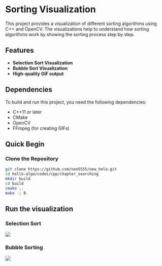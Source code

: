 # Sorting Visualization

This project provides a visualization of different sorting algorithms using C++ and OpenCV. The visualizations help to understand how sorting algorithms work by showing the sorting process step by step.

## Features

- **Selection Sort Visualization**
- **Bubble Sort Visualization**
- **High-quality GIF output**

## Dependencies

To build and run this project, you need the following dependencies:

- C++11 or later
- CMake
- OpenCV
- FFmpeg (for creating GIFs)

## Quick Begin

### Clone the Repository

```bash
git clone https://github.com/nen5555/new_helo.git
cd hello-algo/codes/cpp/chapter_searching
mkdir build
cd build
cmake ..
make -j 8
```

## Run the visualization
### Selection Sort
![](./chapter_searching/build/images/SelectSort_output.gif)
### Bubble Sorting
![](./chapter_searching/build/images/bubbleSort_output.gif)
